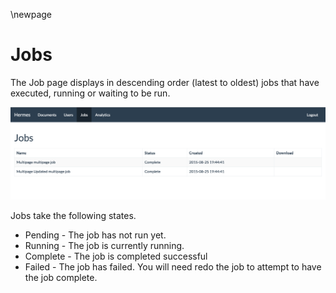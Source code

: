 \newpage

# Jobs

The Job page displays in descending order (latest to oldest) jobs that have executed, running or waiting to be run.

![Jobs](assets/jobs.png "Jobs")

Jobs take the following states.

- Pending - The job has not run yet.
- Running - The job is currently running.
- Complete - The job is completed successful
- Failed - The job has failed. You will need redo the job to attempt to have the job complete.
